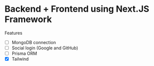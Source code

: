 # Backend + Frontend using Next.JS Framework

Features

- [ ] MongoDB connection
- [ ] Social login (Google and GitHub)
- [ ] Prisma ORM
- [x] Tailwind
